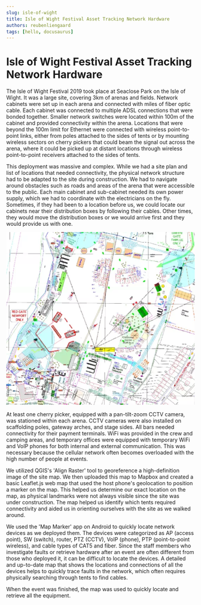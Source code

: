 ```yaml
---
slug: isle-of-wight
title: Isle of Wight Festival Asset Tracking Network Hardware
authors: reubenliengaard
tags: [hello, docusaurus]
---
```


# Isle of Wight Festival Asset Tracking Network Hardware

The Isle of Wight Festival 2019 took place at Seaclose Park on the Isle of Wight. It was a large site, covering 3km of arenas and fields. Network cabinets were set up in each arena and connected with miles of fiber optic cable. Each cabinet was connected to multiple ADSL connections that were bonded together. Smaller network switches were located within 100m of the cabinet and provided connectivity within the arena. Locations that were beyond the 100m limit for Ethernet were connected with wireless point-to-point links, either from poles attached to the sides of tents or by mounting wireless sectors on cherry pickers that could beam the signal out across the arena, where it could be picked up at distant locations through wireless point-to-point receivers attached to the sides of tents.

This deployment was massive and complex. While we had a site plan and list of locations that needed connectivity, the physical network structure had to be adapted to the site during construction. We had to navigate around obstacles such as roads and areas of the arena that were accessible to the public. Each main cabinet and sub-cabinet needed its own power supply, which we had to coordinate with the electricians on the fly. Sometimes, if they had been to a location before us, we could locate our cabinets near their distribution boxes by following their cables. Other times, they would move the distribution boxes or we would arrive first and they would provide us with one.

![Docusaurus Plushie](/img/iow.png)

At least one cherry picker, equipped with a pan-tilt-zoom CCTV camera, was stationed within each arena. CCTV cameras were also installed on scaffolding poles, gateway arches, and stage sides. All bars needed connectivity for their payment terminals. WiFi was provided in the crew and camping areas, and temporary offices were equipped with temporary WiFi and VoIP phones for both internal and external communication. This was necessary because the cellular network often becomes overloaded with the high number of people at events.

We utilized QGIS's 'Align Raster' tool to georeference a high-definition image of the site map. We then uploaded this map to Mapbox and created a basic Leaflet.js web map that used the host phone's geolocation to position a marker on the map. This helped us determine our exact location on the map, as physical landmarks were not always visible since the site was under construction. The map helped us identify which tents required connectivity and aided us in orienting ourselves with the site as we walked around.

We used the 'Map Marker' app on Android to quickly locate network devices as we deployed them. The devices were categorized as AP (access point), SW (switch), router, PTZ (CCTV), VoIP (phone), PTP (point-to-point wireless), and cable types of CAT5 and fiber. Since the staff members who investigate faults or retrieve hardware after an event are often different from those who deployed it, it can be difficult to locate the devices. A detailed and up-to-date map that shows the locations and connections of all the devices helps to quickly trace faults in the network, which often requires physically searching through tents to find cables.

When the event was finished, the map was used to quickly locate and retrieve all the equipment.